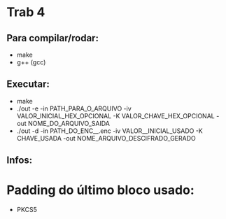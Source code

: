 # Trab 4

## Para compilar/rodar:

* make
* g++ (gcc)

## Executar:

* make
* ./out -e -in PATH_PARA_O_ARQUIVO -iv VALOR_INICIAL_HEX_OPCIONAL -K VALOR_CHAVE_HEX_OPCIONAL -out NOME_DO_ARQUIVO_SAIDA
* ./out -d -in PATH_DO_ENC__.enc -iv VALOR__INICIAL_USADO -K CHAVE_USADA -out NOME_ARQUIVO_DESCIFRADO_GERADO

## Infos:

# Padding do último bloco usado:
* PKCS5
